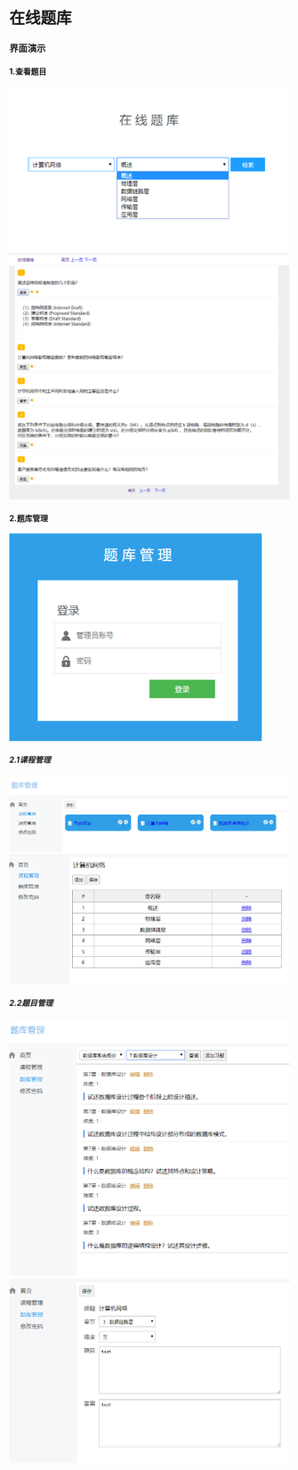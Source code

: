 # 在线题库
### 界面演示
#### 1.查看题目
![](/图片/1.png) 
![](/图片/2.png) 
#### 2.题库管理
![](/图片/3.png) 
##### 2.1课程管理
![](/图片/4.png) 
![](/图片/5.png) 
##### 2.2题目管理
![](/图片/6.png) 
![](/图片/7.png) 


